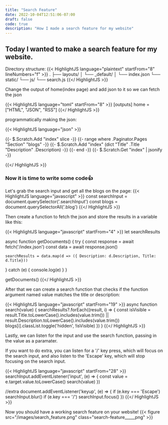 ```yaml
---
title: "Search Feature"
date: 2022-10-04T12:51:06-07:00
draft: false
code: true
description: "How I made a search feature for my website"
---
```


## Today I wanted to make a search feature for my website.

Directory structure:
{{< HighlightJS language="plaintext" startFrom="8" lineNumbers="f" >}}
.
├── layouts/
│   └── _default/
│       └── index.json
└── static/
    └── js/
        └── search.js
{{</ HighlightJS >}}

Change the output of home(index page) and add json to it
so we can fetch the json

{{< HighlightJS language="toml" startFrom="8" >}}
[outputs]
  home = ["HTML", "JSON", "RSS"]
{{</ HighlightJS >}}

programmatically making the json:

{{< HighlightJS language="json" >}}

{{- $.Scratch.Add "index" slice -}}
  {{- range where .Paginator.Pages "Section" "blogs" -}}
    {{- $.Scratch.Add "index" (dict "Title" .Title "Description" .Description) -}}
  {{- end -}}
{{- $.Scratch.Get "index" | jsonify -}}

{{</ HighlightJS >}}

### Now it is time to write some code👍

Let's grab the search input and get all the blogs on the page:
{{< HighlightJS language="javascript" >}}
const searchInput = document.querySelector('.searchInput')
const blogs = document.querySelectorAll('.blog')
{{</ HighlightJS >}}

Then create a function to fetch the json and 
store the results in a variable like this:

{{< HighlightJS language="javascript" startFrom="4" >}}
let searchResults

async function getDocuments() {
  try {
    const response = await fetch('/index.json')
    const data = await response.json()

    searchResults = data.map(d => ({ Description: d.Description, Title: d.Title}))
  } catch (e) {
    console.log(e)
  }
}

getDocuments()
{{</ HighlightJS >}}

After that we can create a search function
that checks if the function argument named value matches the
title or description:

{{< HighlightJS language="javascript" startFrom="19" >}}
async function search(value) {
  searchResults?.forEach((result, i) => {
    const isVisible =
      result.Title.toLowerCase().includes(value.trim()) ||
      result.Description.toLowerCase().includes(value.trim())
    blogs[i].classList.toggle('hidden', !isVisible)
  })
}
{{</ HighlightJS >}}

Lastly, we can listen for the input
and use the search function, passing
in the value as a paramater.

If you want to do extra, you can listen
for a '/' key press, which will focus
on the search input, and also listen to
the 'Escape' key, which will stop focusing
on the search input.

{{< HighlightJS language="javascript" startFrom="28" >}}
searchInput.addEventListener('input', (e) => {
  const value = e.target.value.toLowerCase()
  search(value)
})

//extra
document.addEventListener('keyup', (e) => {
  if (e.key === 'Escape') searchInput.blur()
  if (e.key === '/') searchInput.focus()
})
{{</ HighlightJS >}}

Now you should have a working search feature on your website!
{{< figure src="/images/search_feature.png" class="search-feature_____png" >}}
